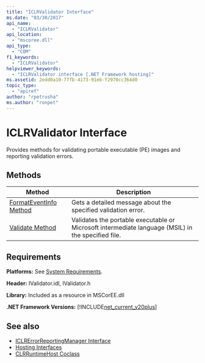```yaml
---
title: "ICLRValidator Interface"
ms.date: "03/30/2017"
api_name: 
  - "ICLRValidator"
api_location: 
  - "mscoree.dll"
api_type: 
  - "COM"
f1_keywords: 
  - "ICLRValidator"
helpviewer_keywords: 
  - "ICLRValidator interface [.NET Framework hosting]"
ms.assetid: 2edd0a10-77fb-4173-91eb-f2970cc364d0
topic_type: 
  - "apiref"
author: "rpetrusha"
ms.author: "ronpet"
---
```

# ICLRValidator Interface
Provides methods for validating portable executable (PE) images and reporting validation errors.  
  
## Methods  
  
|Method|Description|  
|------------|-----------------|  
|[FormatEventInfo Method](../../../../docs/framework/unmanaged-api/hosting/iclrvalidator-formateventinfo-method.md)|Gets a detailed message about the specified validation error.|  
|[Validate Method](../../../../docs/framework/unmanaged-api/hosting/iclrvalidator-validate-method.md)|Validates the portable executable or Microsoft intermediate language (MSIL) in the specified file.|  
  
## Requirements  
 **Platforms:** See [System Requirements](../../../../docs/framework/get-started/system-requirements.md).  
  
 **Header:** IValidator.idl, IValidator.h  
  
 **Library:** Included as a resource in MSCorEE.dll  
  
 **.NET Framework Versions:** [!INCLUDE[net_current_v20plus](../../../../includes/net-current-v20plus-md.md)]  
  
## See also
- [ICLRErrorReportingManager Interface](../../../../docs/framework/unmanaged-api/hosting/iclrerrorreportingmanager-interface.md)
- [Hosting Interfaces](../../../../docs/framework/unmanaged-api/hosting/hosting-interfaces.md)
- [CLRRuntimeHost Coclass](../../../../docs/framework/unmanaged-api/hosting/clrruntimehost-coclass.md)
